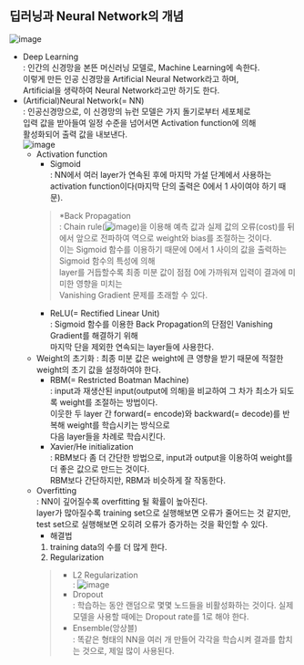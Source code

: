 ## 딥러닝과 Neural Network의 개념
![image](https://user-images.githubusercontent.com/55045082/91536644-f6c4c400-e94f-11ea-97de-9f304ec6c7a2.png)
* Deep Learning  
: 인간의 신경망을 본뜬 머신러닝 모델로, Machine Learning에 속한다.  
이렇게 만든 인공 신경망을 Artificial Neural Network라고 하며,  
Artificial을 생략하여 Neural Network라고만 하기도 한다.
* (Artificial)Neural Network(= NN)  
: 인공신경망으로, 이 신경망의 뉴런 모델은 가지 돌기로부터 세포체로  
입력 값을 받아들여 일정 수준을 넘어서면 Activation function에 의해  
활성화되어 출력 값을 내보낸다.  
![image](https://user-images.githubusercontent.com/55045082/91536757-2b388000-e950-11ea-8a3d-84c48d1461c2.png)
  * Activation function
    * Sigmoid  
    : NN에서 여러 layer가 연속된 후에 마지막 가설 단계에서 사용하는  
    activation function이다(마지막 단의 출력은 0에서 1 사이여야 하기 때문).
    > *Back Propagation  
    : Chain rule(![image](https://user-images.githubusercontent.com/55045082/91537032-9a15d900-e950-11ea-8e82-7714977f748d.png))을 이용해 예측 값과 실제 값의 오류(cost)를 뒤에서 앞으로 전파하여 역으로 weight와 bias를 조절하는 것이다.  
    이는 Sigmoid 함수를 이용하기 때문에 0에서 1 사이의 값을 출력하는 Sigmoid 함수의 특성에 의해  
    layer를 거듭할수록 최종 미분 값이 점점 0에 가까워져 입력이 결과에 미미한 영향을 미치는  
    Vanishing Gradient 문제를 초래할 수 있다.
    * ReLU(= Rectified Linear Unit)  
    : Sigmoid 함수를 이용한 Back Propagation의 단점인 Vanishing Gradient를 해결하기 위해  
    마지막 단을 제외한 연속되는 layer들에 사용한다.
  * Weight의 초기화
  : 최종 미분 값은 weight에 큰 영향을 받기 때문에 적절한 weight의 초기 값을 설정하여야 한다.
    * RBM(= Restricted Boatman Machine)  
    : input과 재생산된 input(output에 의해)을 비교하여 그 차가 최소가 되도록 weight를 조절하는 방법이다.  
    이웃한 두 layer 간 forward(= encode)와 backward(= decode)를 반복해 weight를 학습시키는 방식으로  
    다음 layer들을 차례로 학습시킨다.
    * Xavier/He initialization  
    : RBM보다 좀 더 간단한 방법으로, input과 output을 이용하여 weight를 더 좋은 값으로 만드는 것이다.  
    RBM보다 간단하지만, RBM과 비슷하게 잘 작동한다.
  * Overfitting  
  : NN이 깊어질수록 overfitting 될 확률이 높아진다.  
  layer가 많아질수록 training set으로 실행해보면 오류가 줄어드는 것 같지만,  
  test set으로 실행해보면 오히려 오류가 증가하는 것을 확인할 수 있다.
    * 해결법  
    1. training data의 수를 더 많게 한다.
    2. Regularization
    > * L2 Regularization  
    : ![image](https://user-images.githubusercontent.com/55045082/91537586-8028c600-e951-11ea-9f0c-38e950365320.png)
    > * Dropout  
    : 학습하는 동안 랜덤으로 몇몇 노드들을 비활성화하는 것이다. 실제 모델을 사용할 때에는 Dropout rate를 1로 해야 한다.
    > * Ensemble(앙상블)  
    : 똑같은 형태의 NN을 여러 개 만들어 각각을 학습시켜 결과를 합치는 것으로, 제일 많이 사용된다.
